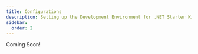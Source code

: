 ```yaml
---
title: Configurations
description: Setting up the Development Environment for .NET Starter Kit Development!
sidebar:
  order: 2
---
```


Coming Soon!
